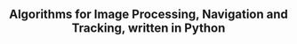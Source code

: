 <h2 align="center">
Algorithms for Image Processing, Navigation and Tracking, written in Python
</h2>
